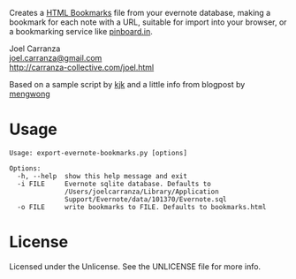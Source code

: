 Creates a [HTML Bookmarks][bookmarks] file from your evernote database, making a bookmark for each note with a URL, suitable for import into your browser, or a bookmarking service like [pinboard.in][pinboard].

[pinboard]:http://pinboard.in/
[bookmarks]:http://msdn.microsoft.com/en-us/library/aa753582(v=vs.85).aspx

Joel Carranza  
joel.carranza@gmail.com  
http://carranza-collective.com/joel.html  

Based on a sample script by [kjk][] and a little info from blogpost by [mengwong][]

[kjk]:https://github.com/kjk/web-blog/blob/master/scripts/evernote-to-file.py
[mengwong]:http://mengwong.livejournal.com/84064.html

# Usage #

    Usage: export-evernote-bookmarks.py [options]

    Options:
      -h, --help  show this help message and exit
      -i FILE     Evernote sqlite database. Defaults to
                  /Users/joelcarranza/Library/Application
                  Support/Evernote/data/101370/Evernote.sql
      -o FILE     write bookmarks to FILE. Defaults to bookmarks.html
  

# License #

Licensed under the Unlicense. See the UNLICENSE file for more info.